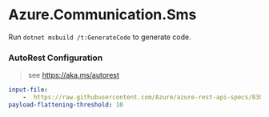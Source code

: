 # Azure.Communication.Sms

Run `dotnet msbuild /t:GenerateCode` to generate code.

### AutoRest Configuration
> see https://aka.ms/autorest

``` yaml
input-file:
    -  https://raw.githubusercontent.com/Azure/azure-rest-api-specs/838c5092f11e8ca26e262b1f1099d5c5cdfedc3f/specification/communication/data-plane/Microsoft.CommunicationServicesSms/preview/2020-07-20-preview1/communicationservicessms.json
payload-flattening-threshold: 10
```
